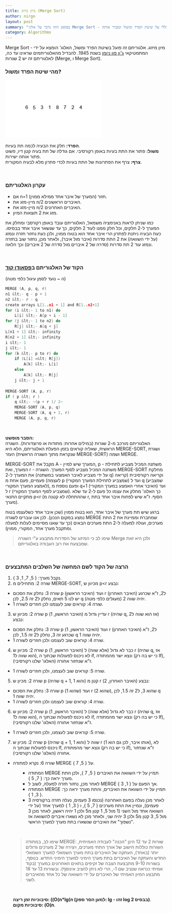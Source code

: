 ```yaml
---
title: מיון מיזוג (Merge Sort)
author: nirgn
layout: post
summary: "בפוסט הזה נדבר על אלוג׳ Merge Sort - מיון מיזוג. אלגוריתם זה פועל בשיטת הפרד ומשול, והוא הומצא על ידי המתמטיקאי ג׳ון פון ניומן בשנת 1945. בנוסף לעקרון האלגו׳ הזה נדבר גם באופן כללי על שיטת הפרד ומשול ונסביר אותה."
category: Algorithms
---
```

Merge Sort - מיון מיזוג. אלגוריתם זה פועל בשיטת הפרד ומשול, האלגו' הומצא על ידי המתמטיקאי [ג׳ון פון ניומן](https://en.wikipedia.org/wiki/John_von_Neumann) בשנת 1945. להבדיל מהאלגוריתמים שראינו עד כה, לאלגוריתם זה יש 2 שגרות (Merge, ו Merge Sort).

### מהי שיטת הפרד ומשול?

<div class="left">
  <img src="/assets/images/posts/merge-sort/merge-sort-animation.gif" alt="Merge Sort Animation">
</div>

**הפרד:** חלק את הבעיה לכמה תת בעיות.  
**משול:** פתור את התת בעיות באופן רקורסיבי. אם גודלה של תת בעיה קטן דיו, פשוט פתור אותה ישירות.  
**צרף:** צרף את הפתרונות של התת בעיות לכדי פתרון מלא לבעיה המקורית.

<!--more-->

&nbsp;

### עקרון האלגוריתם

  * אם n=1 (המערך של איבר אחד ממילא ממוין) חזור.
  * מיין-מזג את n/2 האיברים הראשונים.
  * מיין-מזג את n/2 האיברים האחרונים.
  * מזג את 2 תוצאות המיון.

כמו שניתן לראות באנימציה משמאל, האלגוריתם עובד באופן רקורסבי ומחלק את המערך ל-2 חלקים, וכל חלק ממנו לעוד 2 חלקים, כך עד שנשאר איבר אחד בבסיסו. כעת הבעיה ניתנת לפתרון הרי איבר אחד הוא בטוח ממוין, ולכן כעת נחזור חזרה ונמזג (על ידי השוואה) את 2 התת סדרות (איבר מול איבר), ולאחר מכן, נחזור שוב בחזרה ונמזג עוד 2 תת סדרות (סדרה של 2 איברים מול סדרה של 2 איברים) וכך הלאה.

&nbsp;

### הקוד של האלגוריתם ב[פסאודו קוד](http://en.wikipedia.org/wiki/Pseudocode)

(ה ~ נועד לסמן עיגול כלפי מטה)

```c
MERGE (A, p, q, r)
n1 &lt;- q - p + 1
n2 &lt;- r - q
create arrays L[1..n1 + 1] and R[1..n2+1]
for (i &lt;- 1 to n1) do
    L[i] &lt;- A[p + i - 1]
for (j &lt;- 1 to n2) do
    R[j] &lt;- A[q + j]
L[n1 + 1] &lt;- infinity
R[n2 + 1] &lt;- infinity
i &lt;- 1
j &lt;- 1
for (k &lt;- p to r) do
    if (L[i] =&lt; R[j])
        A[k] &lt;- L[i]
    else
        A[k] &lt;- R[j]
    j &lt;- j + 1

MERGE-SORT (A, p, r)
if ( p &lt; r )
    q &lt;- ~(p + r )/ 2~
    MERGE-SORT (A, p, q)
    MERGE-SORT (A, q + 1, r)
    MERGE (A, p, q, r)
```

&nbsp;

**הסבר מופשט:**  
האלגוריתם מורכב מ-2 שגרות (במילים אחרות: מתודות או פרוצדורות). השגרה הראשית, שאליה קוראים בזמן הפעלת האלגוריתם, הלא היא MERGE-SORT, ושגרת העזר (שנקראת מתוך השגרה הראשית MERGE-SORT) ושמה MERGE.

MERGE-SORT מקבל את A - המערך שיש למיין, p - משתנה המכיל מצביע לתחילת המערך, ואת r - משתנה המכיל מצביע לסוף המערך. השגרה MERGE-SORT מחלקת את המערך ל-2 (על ידי מצביע לאיבר האמצעי במשתנה q) וקריאה רקורסיבית (קריאה לעצמה) פעמיים, פעם אחת מ p (שמצביע לתחילת המערך המקורי) ועד ל q (שמצביע לאמצע המערך המקורי), ופעם נוספת מ q+1 (האיבר אחרי האמצע במערך המקורי) ועד ל r (שמצביע לסוף המערך המקורי). כך האלגו' מחלק את עצמו כל פעם ל-2 עד שלא מתקיים התנאי p<r (שההתחלה לא קטנה מ r, הסוף. ז"א שיש לפחות איבר אחד בתת מערך).

ברגע שיש תת מערך של איבר אחד, הוא בטוח ממוין (שכן איבר אחד כשלעצמו בטוח נמצע במקום הנכון). לכן אנו עוברים לשגרה MERGE שמחברת וממיינת את 2 התת מערכים, ועולה למעלה ל-2 התת מערכים הבאים (כך עד שאנו מסיימים לעלות למעלה ומתקבל מערך אחד, המקורי, ממוין).

> שימו לב כי המיזוג של הסדרות מתבצע ע"י השגרה Merge ולכן היא זאת שמבצעת את רוב העבודה באלגוריתם.

&nbsp;

### הרצה של הקוד לשם המחשה של השלבים המתבצעים

1. נקבל מערך: { 5, 7, 1, 3 }.
2. שורה 2: מתחילים מ MERGE-SORT, מכיוון ש p<r נבצע:
  * שורה 3: נחלק את הסכום p (האיבר הראשון) ועוד r (האיבר האחרון) ל2, ז"א שכרגע יש לנו 5 תאים, נחלק ל2 זה 2.5, לכן q יהיה שווה 2 (מעגלים כלפי מטה).
  * שורה 4: קוראים שוב לעצמנו לכן חוזרים לשורה 1.
3. שורה 2: מכיוון ש p (האיבר הראשון, 1) עדיין גדול מ r (שהיה q, אז הוא שווה ל2) נבצע:
  * שורה 3: נחלק את הסכום p (האיבר הראשון, 1) ועוד r (האיבר האחרון) ל2, ז"א שכרגע זה 3, נחלק ל2 זה 1.5, לכן q יהיה שווה 1.
  * שורה 4: קוראים שוב לעצמנו ולכן חוזרים לשורה 1.
4. שורה 2: מכיוון ש p (האיבר הראשון, 1) כבר לא גדול (אלא שווה) ל r (שהיה q, אז הוא שווה ל1), לא ניכנס לפעולות שבתוך ה if, ונצא ישר מהמתודה (כי יש בה רק If), ז"א שנחזור אחורה (האלגו' שלנו רקורסיבי).
 * שורה 5: קוראים שוב לעצמנו, ולכן חוזרים לשורה 1.
5. שורה 2: מכיון ש p (שהיה q + 1, והוא 1) קטן מ r (האיבר האחרון, 2) נבצע:
  * שורה 3: נחלק את הסכום p (שהוא 1) ועוד r (שהוא 2), שהוא 3, ל2 זה 1.5, לכן q יהיה שווה 1.
  *  שורה 4: קוראים שוב לעצמנו ולכן חוזרים לשורה 1.
6. שורה 2: מכיוון ש p (האיבר הראשון, 1) כבר לא גדול (אלא שווה) ל r (שהיה q, אז הוא שווה ל1), לא ניכנס לפעולות שבתוך ה if, ונצא ישר מהמתודה (כי יש בה רק If), ז"א שנחזור אחורה (האלגו' שלנו רקורסיבי). <ul style="list-style-type: circle;">
 * שורה 5: קוראים שוב לעצמנו, ולכן חוזרים לשורה 1.
7. שורה 2: מכיון ש p (שהיה q + 1, והוא 1) שווה ל r (אותו איבר, לכן גם הוא 1), לא ניכנס לפעולות שבתוך ה If, ונצא ישר מהמתודה (כי יש בה רק if), ז"א שנחזור אחורה (האלגו' שלנו רקורסיבי).
  * שורה 6: נקרא למתודה MERGE על { 5, 7 }. <ul style="list-style-type: disc;">
    * המתודה MERGE תמיין על ידי השוואה את האיברים { 5, 7 }, ולכן התת מערך יראה כך: { 7, 5 }.
    * לאחר מכן, נחזור חזרה למעלה, לשוב ל MERGE אך הפעם על { 1, 3 }.
    * המתודה MERGE תמיין על ידי השוואה את האיברים, והתת מערך יראה כך: { 3, 1 }.
    * לאחר מכן נעלה בפעם האחרונה (נכנסו 3 פעמים, נעלה חזרה ברקורסיה 3 פעמים), ונמיין את התת מערכים { 7, 5 }, ו { 3, 1 } למערך אחד (על ידי השוואה אחד מול השני (1 מול 5, 1 קטן מ5 ולכן 1 יהיה ראשון, לאחר מכן 3 מול 5, 3 קטן מ5 ולכן 3 יהיה שני, ולאחר מכן לא נשארו איברים להשוואה אז "נשפוך" את האיברים שנשארו בתת מערך למערך הראשי.

&nbsp;

> שימו לב, במתודה MERGE: שורות 2 עד 12 הינן "הכנה" לעבודה האמיתית, השורות כוללות חישוב של אורך התתי מערכים, ויצירה של 2 מערכים גדולים יותר (באחד), העתקה של האיברים בתת מערך השמאלי למערך השמאלי החדש והעתקה של האיברים בתת מערך הימיני למערך הימיני החדש. בנוסף, בשורות 9-10 מתבצעת הצבה של זקיפים בתאים האחרונים במערך (בקוד אמיתי כנראה שנציב שם 1-, הרי לא ניתן להציב אינוסף).
ובשורות 13 עד 18 מתבצע המיון האמיתי של האיברים על ידי השוואה של כל אחד מהאיברים לשני.

&nbsp;

**סיבוכיות זמן ריצה: ((O(n*lg(n (למען הסר ספק: lg - זהו log בבסיס 2)**.  
**סיבוכיות מקום: (O(n**.
